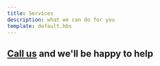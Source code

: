 ```yaml
---
title: Services
description: what we can do for you
template: default.hbs
---
```


## [Call us](/contact) and we'll be happy to help